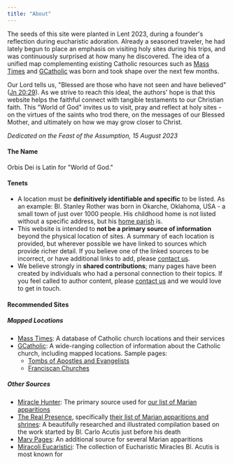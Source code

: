 ```yaml
---
title: "About"
---
```


The seeds of this site were planted in Lent 2023, during a founder's reflection during eucharistic adoration.  Already a seasoned traveler, he had lately begun to place an emphasis on visiting holy sites during his trips, and was continuously surprised at how many he discovered.  The idea of a unified map complementing existing Catholic resources such as [Mass Times](https://masstimes.org/) and [GCatholic](http://www.gcatholic.org/) was born and took shape over the next few months.

Our Lord tells us, "Blessed are those who have not seen and have believed" ([Jn 20:29](https://bible.usccb.org/bible/john/20)).  As we strive to reach this ideal, the authors' hope is that this website helps the faithful connect with tangible testaments to our Christian faith.  This "World of God" invites us to visit, pray and reflect at holy sites - on the virtues of the saints who trod there, on the messages of our Blessed Mother, and ultimately on how we may grow closer to Christ.

_Dedicated on the Feast of the Assumption, 15 August 2023_

#### The Name

Orbis Dei is Latin for "World of God."

#### Tenets

* A location must be __definitively identifiable and specific__ to be listed.  As an example: Bl. Stanley Rother was born in Okarche, Oklahoma, USA - a small town of just over 1000 people.  His childhood home is not listed without a specific address, but his [home parish](/places/hp-holy-trinity-church-okarche-ok/) is.
* This website is intended to __not be a primary source of information__ beyond the physical location of sites.  A summary of each location is provided, but wherever possible we have linked to sources which provide richer detail.  If you believe one of the linked sources to be incorrect, or have additional links to add, please [contact us](/contact).
* We believe strongly in __shared contributions__; many pages have been created by individuals who had a personal connection to their topics.  If you feel called to author content, please [contact us](/contact) and we would love to get in touch.

#### Recommended Sites

##### Mapped Locations

* [Mass Times](https://masstimes.org/): A database of Catholic church locations and their services
* [GCatholic](http://www.gcatholic.org/): A wide-ranging collection of information about the Catholic church, including mapped locations.  Sample pages:
	* [Tombs of Apostles and Evangelists](http://www.gcatholic.org/churches/list/Apostles.htm)
	* [Franciscan Churches](http://www.gcatholic.org/orders/churches/002.htm)

##### Other Sources

* [Miracle Hunter](https://www.miraclehunter.com/): The primary source used for [our list of Marian apparitions](/tags/marian-sites)
* [The Real Presence](http://therealpresence.org/), specifically [their list of Marian apparitions and shrines](http://therealpresence.org/eucharst/misc/bvm.htm): A beautifully researched and illustrated compilation based on the work started by Bl. Carlo Acutis just before his death
* [Mary Pages](https://www.marypages.com/): An additional source for several Marian apparitions
* [Miracoli Eucaristici](http://www.miracolieucaristici.org/en/Liste/list.html): The collection of Eucharistic Miracles Bl. Acutis is most known for

